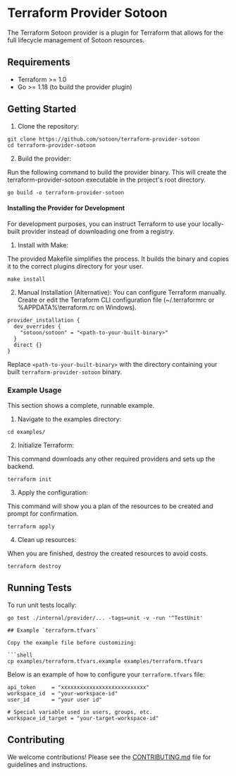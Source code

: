 # Terraform Provider Sotoon
The Terraform Sotoon provider is a plugin for Terraform that allows for the full lifecycle management of Sotoon resources.

## Requirements

- Terraform >= 1.0
- Go >= 1.18 (to build the provider plugin)

## Getting Started

1. Clone the repository:

```shell
git clone https://github.com/sotoon/terraform-provider-sotoon
cd terraform-provider-sotoon
```

2. Build the provider:
   
Run the following command to build the provider binary.
This will create the terraform-provider-sotoon executable in the project's root directory.

```shell
go build -o terraform-provider-sotoon
```

#### Installing the Provider for Development

For development purposes, you can instruct Terraform to use your locally-built provider instead of downloading one from a registry.

1. Install with Make:

The provided Makefile simplifies the process. It builds the binary and copies it to the correct plugins directory for your user.

```shell
make install
```

2. Manual Installation (Alternative):
You can configure Terraform manually. Create or edit the Terraform CLI configuration file (~/.terraformrc or %APPDATA%\terraform.rc on Windows).

```shell
provider_installation {
  dev_overrides {
    "sotoon/sotoon" = "<path-to-your-built-binary>"
  }
  direct {}
}
```
Replace `<path-to-your-built-binary>` with the directory containing your built `terraform-provider-sotoon` binary.

### Example Usage

This section shows a complete, runnable example.

1. Navigate to the examples directory:
```shell
cd examples/
```

2. Initialize Terraform:

This command downloads any other required providers and sets up the backend.
```shell
terraform init
```

3. Apply the configuration:

This command will show you a plan of the resources to be created and prompt for confirmation.

```shell
terraform apply
```

4. Clean up resources:

When you are finished, destroy the created resources to avoid costs.
```shell
terraform destroy
```

## Running Tests

To run unit tests locally:

```shell
go test ./internal/provider/... -tags=unit -v -run '^TestUnit'

## Example `terraform.tfvars`

Copy the example file before customizing:

```shell
cp examples/terraform.tfvars.example examples/terraform.tfvars
```

Below is an example of how to configure your `terraform.tfvars` file:

```hcl
api_token     = "xxxxxxxxxxxxxxxxxxxxxxxxxxx"
workspace_id  = "your-workspace-id"
user_id       = "your user id"

# Special variable used in users, groups, etc.
workspace_id_target = "your-target-workspace-id"
```

## Contributing

We welcome contributions! Please see the [CONTRIBUTING.md](CONTRIBUTING.md) file for guidelines and instructions.